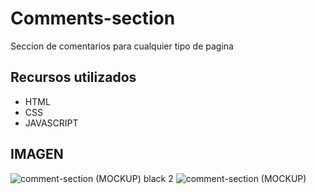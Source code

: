 # Comments-section

Seccion de comentarios para cualquier tipo de pagina

## Recursos utilizados

- HTML  
- CSS      
- JAVASCRIPT


## IMAGEN

![comment-section (MOCKUP) black 2](https://user-images.githubusercontent.com/95658189/205404377-bb7610b2-eb6a-438e-9da7-534de8090de8.jpg)
![comment-section (MOCKUP)](https://user-images.githubusercontent.com/95658189/205404382-def1c8d7-7cb7-43c7-8e02-b9dc26459b8b.jpg)
